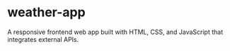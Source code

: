 # weather-app
A responsive frontend web app built with HTML, CSS, and JavaScript that integrates external APIs.
